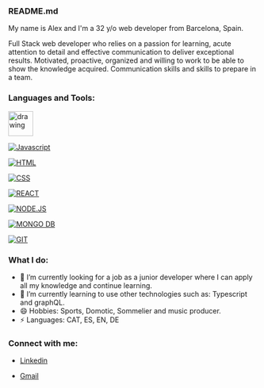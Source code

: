### README.md

My name is Alex and I'm a 32 y/o web developer from Barcelona, Spain.

Full Stack web developer who relies on a passion for learning, acute attention to detail and effective communication to deliver exceptional results. Motivated, proactive, organized and willing to work to be able to show the knowledge acquired. Communication skills and skills to prepare in a team.

### Languages and Tools:

<img src="https://upload.wikimedia.org/wikipedia/commons/thumb/9/99/Unofficial_JavaScript_logo_2.svg/1200px-Unofficial_JavaScript_logo_2.svg.png" alt="drawing" width="50"/>

[![Javascript](https://upload.wikimedia.org/wikipedia/commons/thumb/9/99/Unofficial_JavaScript_logo_2.svg/1200px-Unofficial_JavaScript_logo_2.svg.png)](https://developer.mozilla.org/en-US/docs/Web/JavaScript)

[![HTML](https://img2.freepng.es/20180320/dde/kisspng-web-development-html-css3-canvas-element-web-desig-w3c-html5-logo-5ab0c840061922.801355261521535040025.jpg)](https://es.wikipedia.org/wiki/HTML)

[![CSS](https://w7.pngwing.com/pngs/604/592/png-transparent-css3-cascading-style-sheets-logo-html-beautify-blue-angle-text-thumbnail.png)](https://es.wikipedia.org/wiki/css)

[![REACT](https://e7.pngegg.com/pngimages/359/101/png-clipart-aperture-laboratories-science-technology-laboratory-portal-science-blue-text-thumbnail.png)](https://es.wikipedia.org/wiki/react)

[![NODE.JS](https://img2.freepng.es/20180622/uv/kisspng-node-js-express-js-javascript-redis-mean-node-js-5b2d0123ca95c5.3187062015296760678298.jpg)](https://es.wikipedia.org/wiki/Node.js)

[![MONGO DB](https://pngset.com/images/mongodb-atlas-hits-amazon-web-services-marketplace-leaf-plant-balloon-sprout-transparent-png-2110680.png)](https://es.wikipedia.org/wiki/MongoDB)

[![GIT](https://img2.freepng.es/20190130/iyf/kisspng-logo-product-design-brand-git-colophon-amit-dhamu-writes-code-5c522212db4537.9244855115488865468981.jpg)](https://git-scm.com/)

### What I do:

- 🔭 I’m currently looking for a job as a junior developer where I can apply all my knowledge and continue learning.
- 🌱 I’m currently learning to use other technologies such as: Typescript and graphQL.  
- 😄 Hobbies: Sports, Domotic, Sommelier and music producer.
- ⚡ Languages: CAT, ES, EN, DE

### Connect with me:

- [Linkedin](https://www.linkedin.com/in/alexfortiana/)

- [Gmail](https://mail.google.com/mail/?view=cm&source=mailto&to=[alexfortiana@gmail.com])



